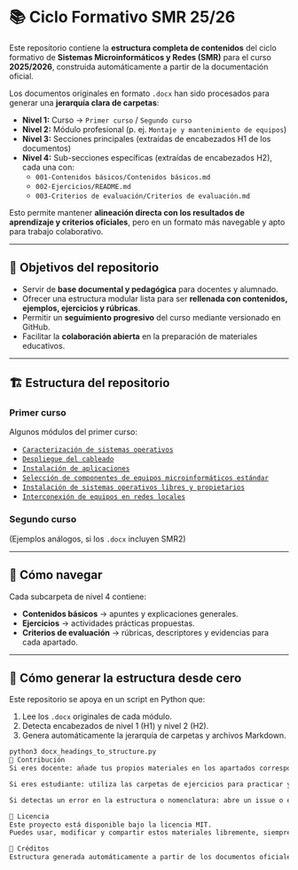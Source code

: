 # 📚 Ciclo Formativo SMR 25/26

Este repositorio contiene la **estructura completa de contenidos** del ciclo formativo de **Sistemas Microinformáticos y Redes (SMR)** para el curso **2025/2026**, construida automáticamente a partir de la documentación oficial.

Los documentos originales en formato `.docx` han sido procesados para generar una **jerarquía clara de carpetas**:
- **Nivel 1:** Curso → `Primer curso` / `Segundo curso`
- **Nivel 2:** Módulo profesional (p. ej. `Montaje y mantenimiento de equipos`)
- **Nivel 3:** Secciones principales (extraídas de encabezados H1 de los documentos)
- **Nivel 4:** Sub-secciones específicas (extraídas de encabezados H2), cada una con:
  - `001-Contenidos básicos/Contenidos básicos.md`
  - `002-Ejercicios/README.md`
  - `003-Criterios de evaluación/Criterios de evaluación.md`

Esto permite mantener **alineación directa con los resultados de aprendizaje y criterios oficiales**, pero en un formato más navegable y apto para trabajo colaborativo.

---

## 🎯 Objetivos del repositorio
- Servir de **base documental y pedagógica** para docentes y alumnado.  
- Ofrecer una estructura modular lista para ser **rellenada con contenidos, ejemplos, ejercicios y rúbricas**.  
- Permitir un **seguimiento progresivo** del curso mediante versionado en GitHub.  
- Facilitar la **colaboración abierta** en la preparación de materiales educativos.

---

## 🏗️ Estructura del repositorio

### Primer curso
Algunos módulos del primer curso:
- [`Caracterización de sistemas operativos`](./Primer%20curso/Caracterizacion%20de%20sistemas%20operativos)
- [`Despliegue del cableado`](./Primer%20curso/Despliegue%20del%20cableado)
- [`Instalación de aplicaciones`](./Primer%20curso/Instalacion%20de%20aplicaciones)
- [`Selección de componentes de equipos microinformáticos estándar`](./Primer%20curso/Seleccion%20de%20componentes%20de%20equipos%20microinformaticos%20estandar)
- [`Instalación de sistemas operativos libres y propietarios`](./Primer%20curso/Instalacion%20de%20sistemas%20operativos%20libres%20y%20propietarios)
- [`Interconexión de equipos en redes locales`](./Primer%20curso/Interconexion%20de%20equipos%20en%20redes%20locales)

### Segundo curso
(Ejemplos análogos, si los `.docx` incluyen SMR2)

---

## 📂 Cómo navegar
Cada subcarpeta de nivel 4 contiene:
- **Contenidos básicos** → apuntes y explicaciones generales.  
- **Ejercicios** → actividades prácticas propuestas.  
- **Criterios de evaluación** → rúbricas, descriptores y evidencias para cada apartado.  

---

## 🔧 Cómo generar la estructura desde cero
Este repositorio se apoya en un script en Python que:
1. Lee los `.docx` originales de cada módulo.
2. Detecta encabezados de nivel 1 (H1) y nivel 2 (H2).
3. Genera automáticamente la jerarquía de carpetas y archivos Markdown.

```bash
python3 docx_headings_to_structure.py
🤝 Contribución
Si eres docente: añade tus propios materiales en los apartados correspondientes.

Si eres estudiante: utiliza las carpetas de ejercicios para practicar y guardar tus soluciones.

Si detectas un error en la estructura o nomenclatura: abre un issue o envía un pull request.

📜 Licencia
Este proyecto está disponible bajo la licencia MIT.
Puedes usar, modificar y compartir estos materiales libremente, siempre citando la fuente.

🚀 Créditos
Estructura generada automáticamente a partir de los documentos oficiales del currículo de Sistemas Microinformáticos y Redes (SMR) por Jose Vicente Carratalá Sanchis.
